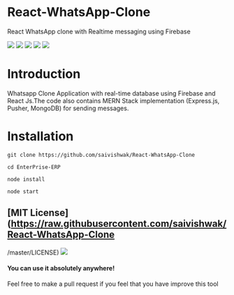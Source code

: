 # React-WhatsApp-Clone
React WhatsApp clone with Realtime messaging using Firebase

![](https://img.shields.io/github/issues/saivishwak/React-WhatsApp-Clone
)
![](https://img.shields.io/github/forks/saivishwak/React-WhatsApp-Clone
)
![](https://img.shields.io/github/stars/saivishwak/React-WhatsApp-Clone
)
![](https://img.shields.io/github/license/saivishwak/React-WhatsApp-Clone
)
![](https://img.shields.io/github/last-commit/saivishwak/React-WhatsApp-Clone
)

# Introduction
Whatsapp Clone Application with real-time database using Firebase and React Js.The code also contains MERN Stack implementation (Express.js, Pusher, MongoDB) for sending messages.

# Installation
    
    git clone https://github.com/saivishwak/React-WhatsApp-Clone
    
    cd EnterPrise-ERP
    
    node install
    
    node start
    
## [MIT License](https://raw.githubusercontent.com/saivishwak/React-WhatsApp-Clone
/master/LICENSE)
<img src ="https://img.shields.io/badge/Important-notice-red" />
<h4>You can use it absolutely anywhere!</h4>

Feel free to make a pull request if you feel that you have improve this tool
